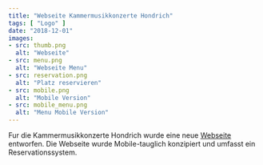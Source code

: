 ```yaml
---
title: "Webseite Kammermusikkonzerte Hondrich"
tags: [ "Logo" ]
date: "2018-12-01"
images:
- src: thumb.png
  alt: "Webseite"
- src: menu.png
  alt: "Webseite Menu"
- src: reservation.png
  alt: "Platz reservieren"
- src: mobile.png
  alt: "Mobile Version"
- src: mobile_menu.png
  alt: "Menu Mobile Version"
---
```


Fur die Kammermusikkonzerte Hondrich wurde eine neue [Webseite](https://www.kammermusik-hondrich.ch) entworfen. 
Die Webseite wurde Mobile-tauglich konzipiert und umfasst ein Reservationssystem.
